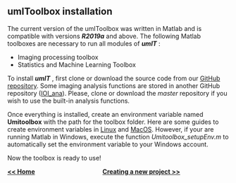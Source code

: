## umIToolbox installation

The current version of the umIToolbox was written in Matlab and is compatible with versions ***R2019a*** and above.
The following Matlab toolboxes are necessary to run all modules of ***umIT*** :
* Imaging processing toolbox
* Statistics and Machine Learning Toolbox

To install ***umIT*** , first clone or download the source code from our [GitHub repository](https://github.com/S-Belanger/Umit).
Some imaging analysis functions are stored in another GitHub repository ([IOI_ana](https://github.com/flesage/ioi_ana)). Please, clone or download the *master* repository if you wish to use the built-in analysis functions.

Once everything is installed, create an environment variable named **Umitoolbox** with the path for the toolbox folder. 
Here are some guides to create environment variables in [Linux](https://phoenixnap.com/kb/linux-set-environment-variable) and [MacOS](https://phoenixnap.com/kb/set-environment-variable-mac).
However, if your are running Matlab in Windows, execute the function *Umitoolbox_setupEnv.m* to automatically set the environment variable to your Windows account.

Now the toolbox is ready to use!   

[**<< Home**](/index.md)                                       [**Creating a new project >>**](/create_new_project.md)